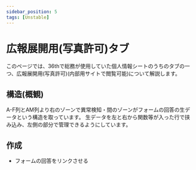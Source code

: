 ```yaml
---
sidebar_position: 5
tags: [Unstable]
---
```




# 広報展開用(写真許可)タブ

このページでは、36thで総務が使用していた個人情報シートのうちのタブの一つ、広報展開用(写真許可)(内部用サイトで閲覧可能)について解説します。


## 構造(概観)

A-F列とAM列より右のゾーンで異常検知・間のゾーンがフォームの回答の生データという構造を取っています。
生データを左と右から関数等が入った行で挟み込み、左側の部分で管理できるようにしています。


## 作成

- フォームの回答をリンクさせる
